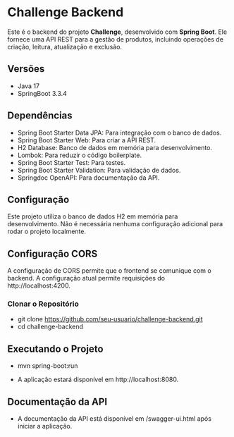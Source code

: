 # Challenge Backend

Este é o backend do projeto **Challenge**, desenvolvido com **Spring Boot**. Ele fornece uma API REST para a gestão de produtos, incluindo operações de criação, leitura, atualização e exclusão.

## Versões

- Java 17
- SpringBoot 3.3.4

## Dependências

- Spring Boot Starter Data JPA: Para integração com o banco de dados.
- Spring Boot Starter Web: Para criar a API REST.
- H2 Database: Banco de dados em memória para desenvolvimento.
- Lombok: Para reduzir o código boilerplate.
- Spring Boot Starter Test: Para testes.
- Spring Boot Starter Validation: Para validação de dados.
- Springdoc OpenAPI: Para documentação da API.

## Configuração

Este projeto utiliza o banco de dados H2 em memória para desenvolvimento. Não é necessária nenhuma configuração adicional para rodar o projeto localmente.

## Configuração CORS

A configuração de CORS permite que o frontend se comunique com o backend. A configuração atual permite requisições do http://localhost:4200.

### Clonar o Repositório

- git clone https://github.com/seu-usuario/challenge-backend.git
- cd challenge-backend

## Executando o Projeto

- mvn spring-boot:run

- A aplicação estará disponível em http://localhost:8080.

## Documentação da API

- A documentação da API está disponível em /swagger-ui.html após iniciar a aplicação.



